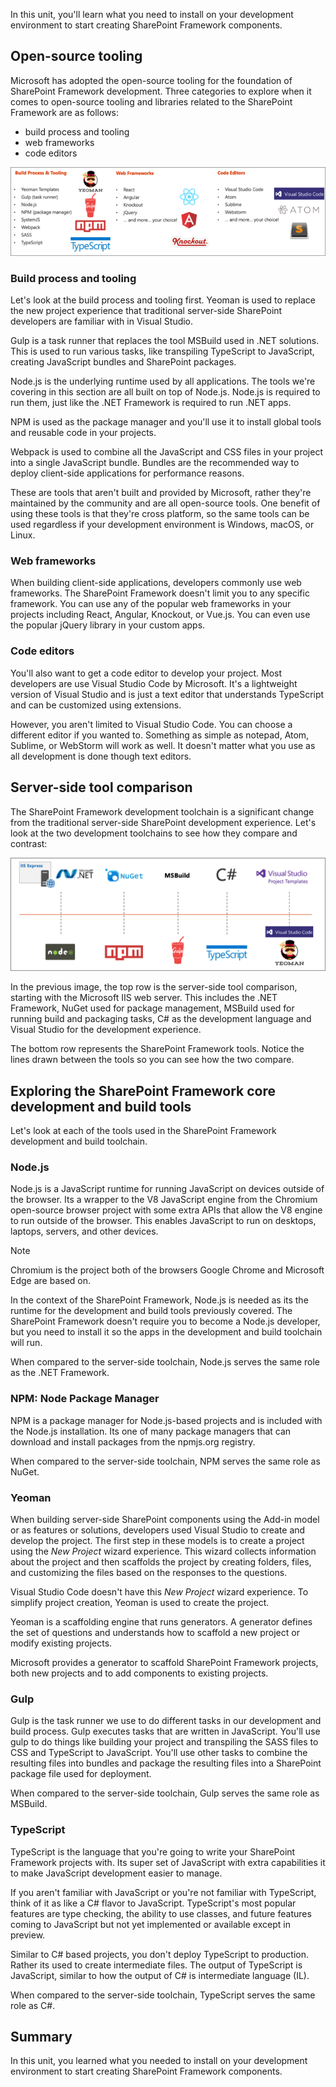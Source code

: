 In this unit, you'll learn what you need to install on your development environment to start creating SharePoint Framework components.

## Open-source tooling

Microsoft has adopted the open-source tooling for the foundation of SharePoint Framework development. Three categories to explore when it comes to open-source tooling and libraries related to the SharePoint Framework are as follows:

- build process and tooling
- web frameworks
- code editors

![Screenshot of the open-source tooling for the SharePoint Framework](../media/04-open-source-tooling.png)

### Build process and tooling

Let's look at the build process and tooling first. Yeoman is used to replace the new project experience that traditional server-side SharePoint developers are familiar with in Visual Studio.

Gulp is a task runner that replaces the tool MSBuild used in .NET solutions. This is used to run various tasks, like transpiling TypeScript to JavaScript, creating JavaScript bundles and SharePoint packages.

Node.js is the underlying runtime used by all applications. The tools we're covering in this section are all built on top of Node.js. Node.js is required to run them, just like the .NET Framework is required to run .NET apps.

NPM is used as the package manager and you'll use it to install global tools and reusable code in your projects.

Webpack is used to combine all the JavaScript and CSS files in your project into a single JavaScript bundle. Bundles are the recommended way to deploy client-side applications for performance reasons.

These are tools that aren't built and provided by Microsoft, rather they're maintained by the community and are all open-source tools. One benefit of using these tools is that they're cross platform, so the same tools can be used regardless if your development environment is Windows, macOS, or Linux.

### Web frameworks

When building client-side applications, developers commonly use web frameworks. The SharePoint Framework doesn't limit you to any specific framework. You can use any of the popular web frameworks in your projects including React, Angular, Knockout, or Vue.js. You can even use the popular jQuery library in your custom apps.

### Code editors

You'll also want to get a code editor to develop your project. Most developers are use Visual Studio Code by Microsoft. It's a lightweight version of Visual Studio and is just a text editor that understands TypeScript and can be customized using extensions.

However, you aren't limited to Visual Studio Code. You can choose a different editor if you wanted to. Something as simple as notepad, Atom, Sublime, or WebStorm will work as well. It doesn't matter what you use as all development is done though text editors.

## Server-side tool comparison

The SharePoint Framework development toolchain is a significant change from the traditional server-side SharePoint development experience. Let's look at the two development toolchains to see how they compare and contrast:

![Screenshot of the server-side tool comparison](../media/04-server-side-tooling-comparison.png)

In the previous image, the top row is the server-side tool comparison, starting with the Microsoft IIS web server. This includes the .NET Framework, NuGet used for package management, MSBuild used for running build and packaging tasks, C# as the development language and Visual Studio for the development experience.

The bottom row represents the SharePoint Framework tools. Notice the lines drawn between the tools so you can see how the two compare.

## Exploring the SharePoint Framework core development and build tools

Let's look at each of the tools used in the SharePoint Framework development and build toolchain.

### Node.js

Node.js is a JavaScript runtime for running JavaScript on devices outside of the browser. Its a wrapper to the V8 JavaScript engine from the Chromium open-source browser project with some extra APIs that allow the V8 engine to run outside of the browser. This enables JavaScript to run on desktops, laptops, servers, and other devices.

> [!NOTE]
> Chromium is the project both of the browsers Google Chrome and Microsoft Edge are based on.

In the context of the SharePoint Framework, Node.js is needed as its the runtime for the development and build tools previously covered. The SharePoint Framework doesn't require you to become a Node.js developer, but you need to install it so the apps in the development and build toolchain will run.

When compared to the server-side toolchain, Node.js serves the same role as the .NET Framework.

### NPM: Node Package Manager

NPM is a package manager for Node.js-based projects and is included with the Node.js installation. Its one of many package managers that can download and install packages from the npmjs.org registry.

When compared to the server-side toolchain, NPM serves the same role as NuGet.

### Yeoman

When building server-side SharePoint components using the Add-in model or as features or solutions, developers used Visual Studio to create and develop the project. The first step in these models is to create a project using the *New Project* wizard experience. This wizard collects information about the project and then scaffolds the project by creating folders, files, and customizing the files based on the responses to the questions.

Visual Studio Code doesn't have this *New Project* wizard experience. To simplify project creation, Yeoman is used to create the project.

Yeoman is a scaffolding engine that runs generators. A generator defines the set of questions and understands how to scaffold a new project or modify existing projects.

Microsoft provides a generator to scaffold SharePoint Framework projects, both new projects and to add components to existing projects.

### Gulp

Gulp is the task runner we use to do different tasks in our development and build process. Gulp executes tasks that are written in JavaScript. You'll use gulp to do things like building your project and transpiling the SASS files to CSS and TypeScript to JavaScript. You'll use other tasks to combine the resulting files into bundles and package the resulting files into a SharePoint package file used for deployment.

When compared to the server-side toolchain, Gulp serves the same role as MSBuild.

### TypeScript

TypeScript is the language that you're going to write your SharePoint Framework projects with. Its super set of JavaScript with extra capabilities it to make JavaScript development easier to manage.

If you aren't familiar with JavaScript or you're not familiar with TypeScript, think of it as like a C# flavor to JavaScript. TypeScript's most popular features are type checking, the ability to use classes, and future features coming to JavaScript but not yet implemented or available except in preview.

Similar to C# based projects, you don't deploy TypeScript to production. Rather its used to create intermediate files. The output of TypeScript is JavaScript, similar to how the output of C# is intermediate language (IL).

When compared to the server-side toolchain, TypeScript serves the same role as C#.

## Summary

In this unit, you learned what you needed to install on your development environment to start creating SharePoint Framework components.
